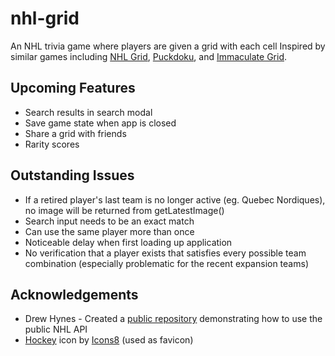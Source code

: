 # nhl-grid

An NHL trivia game where players are given a grid with each cell
Inspired by similar games including [NHL Grid](https://www.nhlgrid.com/), [Puckdoku](https://www.puckdoku.com/), and [Immaculate Grid](https://www.immaculategrid.com/hockey).

## Upcoming Features

- Search results in search modal
- Save game state when app is closed
- Share a grid with friends
- Rarity scores

## Outstanding Issues

- If a retired player's last team is no longer active (eg. Quebec Nordiques), no image will be returned from getLatestImage()
- Search input needs to be an exact match
- Can use the same player more than once
- Noticeable delay when first loading up application
- No verification that a player exists that satisfies every possible team combination (especially problematic for the recent expansion teams)

## Acknowledgements

- Drew Hynes - Created a [public repository](https://gitlab.com/dword4/nhlapi) demonstrating how to use the public NHL API
- <a target="_blank" href="https://icons8.com/icon/VsWqVLtsYbu2/hockey">Hockey</a> icon by <a target="_blank" href="https://icons8.com">Icons8</a> (used as favicon)
